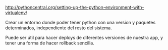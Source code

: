 http://pythoncentral.org/setting-up-the-python-environment-with-virtualenv/

Crear un entorno donde poder tener python con una version y paquetes determinados, independiente del resto del sistema.

Puede ser útil para hacer deploys de diferentes versiones de nuestra app, y tener una forma de hacer rollback sencilla.
